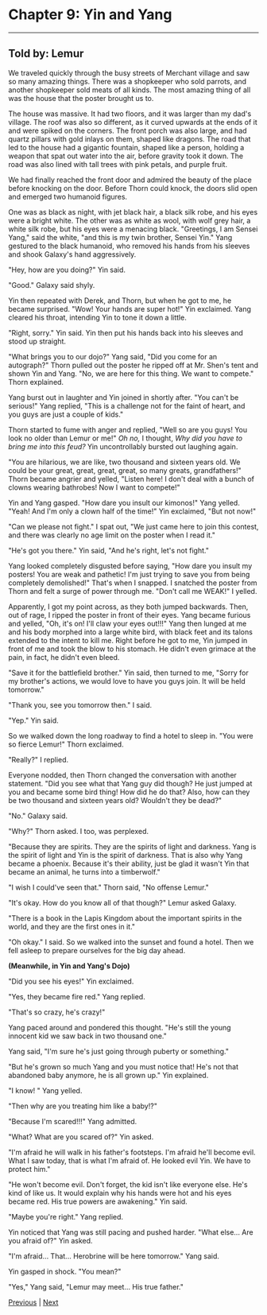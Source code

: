 # Chapter 9: Yin and Yang
---

## Told by: Lemur

We traveled quickly through the busy streets of Merchant village and saw so many amazing things. There was a shopkeeper who sold parrots, and another shopkeeper sold meats of all kinds. The most amazing thing of all was the house that the poster brought us to.

The house was massive. It had two floors, and it was larger than my dad's village. The roof was also so different, as it curved upwards at the ends of it and were spiked on the corners. The front porch was also large, and had quartz pillars with gold inlays on them, shaped like dragons. The road that led to the house had a gigantic fountain, shaped like a person, holding a weapon that spat out water into the air, before gravity took it down. The road was also lined with tall trees with pink petals, and purple fruit.

We had finally reached the front door and admired the beauty of the place before knocking on the door. Before Thorn could knock, the doors slid open and emerged two humanoid figures.

One was as black as night, with jet black hair, a black silk robe, and his eyes were a bright white. The other was as white as wool, with wolf grey hair, a white silk robe, but his eyes were a menacing black.
"Greetings, I am Sensei Yang," said the white, "and this is my twin brother, Sensei Yin."
Yang gestured to the black humanoid, who removed his hands from his sleeves and shook Galaxy's hand aggressively.

"Hey, how are you doing?" Yin said.

"Good." Galaxy said shyly.

Yin then repeated with Derek, and Thorn, but when he got to me, he became surprised. "Wow! Your hands are super hot!" Yin exclaimed.
Yang cleared his throat, intending Yin to tone it down a little.

"Right, sorry." Yin said. Yin then put his hands back into his sleeves and stood up straight.

"What brings you to our dojo?" Yang said, "Did you come for an autograph?"
Thorn pulled out the poster he ripped off at Mr. Shen's tent and shown Yin and Yang.
"No, we are here for this thing. We want to compete." Thorn explained.

Yang burst out in laughter and Yin joined in shortly after.
"You can't be serious!" Yang replied, "This is a challenge not for the faint of heart, and you guys are just a couple of kids."

Thorn started to fume with anger and replied, "Well so are you guys! You look no older than Lemur or me!"
*Oh no,* I thought, *Why did you have to bring me into this feud?*
Yin uncontrollably bursted out laughing again.

"You are hilarious, we are like, two thousand and sixteen years old. We could be your great, great, great, great, so many greats, grandfathers!"
Thorn became angrier and yelled, "Listen here! I don't deal with a bunch of clowns wearing bathrobes! Now I want to compete!"

Yin and Yang gasped. "How dare you insult our kimonos!" Yang yelled.
"Yeah! And I'm only a clown half of the time!" Yin exclaimed, "But not now!"

"Can we please not fight." I spat out, "We just came here to join this contest, and there was clearly no age limit on the poster when I read it."

"He's got you there." Yin said, "And he's right, let's not fight."

Yang looked completely disgusted before saying, "How dare you insult my posters! You are weak and pathetic! I'm just trying to save you from being completely demolished!"
That's when I snapped. I snatched the poster from Thorn and felt a surge of power through me. "Don't call me WEAK!" I yelled.

Apparently, I got my point across, as they both jumped backwards. Then, out of rage, I ripped the poster in front of their eyes.
Yang became furious and yelled, "Oh, it's on! I'll claw your eyes out!!!"
Yang then lunged at me and his body morphed into a large white bird, with black feet and its talons extended to the intent to kill me.
Right before he got to me, Yin jumped in front of me and took the blow to his stomach. He didn't even grimace at the pain, in fact, he didn't even bleed.

"Save it for the battlefield brother." Yin said, then turned to me, "Sorry for my brother's actions, we would love to have you guys join. It will be held tomorrow."

"Thank you, see you tomorrow then." I said.

"Yep." Yin said.

So we walked down the long roadway to find a hotel to sleep in.
"You were so fierce Lemur!" Thorn exclaimed.

"Really?" I replied.

Everyone nodded, then Thorn changed the conversation with another statement.
"Did you see what that Yang guy did though? He just jumped at you and became some bird thing! How did he do that? Also, how can they be two thousand and sixteen years old? Wouldn't they be dead?"

"No." Galaxy said.

"Why?" Thorn asked. I too, was perplexed.

"Because they are spirits. They are the spirits of light and darkness. Yang is the spirit of light and Yin is the spirit of darkness. That is also why Yang became a phoenix. Because it's their ability, just be glad it wasn't Yin that became an animal, he turns into a timberwolf."

"I wish I could've seen that." Thorn said, "No offense Lemur."

"It's okay. How do you know all of that though?" Lemur asked Galaxy.

"There is a book in the Lapis Kingdom about the important spirits in the world, and they are the first ones in it."

"Oh okay." I said. So we walked into the sunset and found a hotel. Then we fell asleep to prepare ourselves for the big day ahead.

**(Meanwhile, in Yin and Yang's Dojo)**

"Did you see his eyes!" Yin exclaimed.

"Yes, they became fire red." Yang replied.

"That's so crazy, he's crazy!"

Yang paced around and pondered this thought.
"He's still the young innocent kid we saw back in two thousand one."

Yang said, "I'm sure he's just going through puberty or something."

"But he's grown so much Yang and you must notice that! He's not that abandoned baby anymore, he is all grown up." Yin explained.

"I know! " Yang yelled.

"Then why are you treating him like a baby!?"

"Because I'm scared!!!" Yang admitted.

"What? What are you scared of?" Yin asked.

"I'm afraid he will walk in his father's footsteps. I'm afraid he'll become evil. What I saw today, that is what I'm afraid of. He looked evil Yin. We have to protect him."

"He won't become evil. Don't forget, the kid isn't like everyone else. He's kind of like us. It would explain why his hands were hot and his eyes became red. His true powers are awakening." Yin said.

"Maybe you're right." Yang replied.

Yin noticed that Yang was still pacing and pushed harder.
"What else... Are you afraid of?" Yin asked.

"I'm afraid... That... Herobrine will be here tomorrow." Yang said.

Yin gasped in shock. "You mean?"

"Yes," Yang said, "Lemur may meet... His true father."




[Previous](https://lemurkolachnik.github.io/Legend-of-Lemur/pages/book_1_chapters/8) | [Next](https://lemurkolachnik.github.io/Legend-of-Lemur/pages/book_1_chapters/10)


